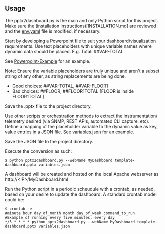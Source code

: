 ## Usage

The pptx2dashboard.py is the main and only Python script for this project.
Make sure the (installation instructions)[INSTALLATION.md] are reviewed 
and the [env.yaml](../src/env.yaml) file is modified, if necessary.

Start by developing a Powerpoint file to suit your dashboard/visualization 
requirements.  Use text placeholders with unique variable names where 
dynamic data should be placed. E.g. Total: ##VAR-TOTAL

See [Powerpoint-Example](example.pptx) for an example.

Note: Ensure the variable placeholders are truly unique and aren't a subset 
string of any other, as string replacements are being done.
- Good choices: ##VAR-TOTAL, ##VAR-FLOOR1
- Bad choices: ##FLOOR, ##FLOOR1TOTAL [FLOOR is inside FLOOR1TOTAL]

Save the .pptx file to the project directory.

Use other scripts or orchestration methods to extract the instrumentation/
telemetry desired (via SNMP, REST APIs, automated CLI capture, etc). Define 
a mapping of the placeholder variable to the dynamic value as key, value 
entries in a JSON file.
See [variables.json](../src/variables.json) for an example.

Save the JSON file to the project directory.

Execute the conversion as such:

    $ python pptx2dashboard.py --webName MyDashboard template-dashboard.pptx variables.json

A dashboard will be created and hosted on the local Apache webserver as 
http://\<IP\>/MyDashboard.html

Run the Python script in a periodic scheudule with a crontab, as needed, 
based on your desire to update the dashboard.
A standard crontab model could be:

    $ crontab -e
    #minute hour day_of_month month day_of_week command_to_run
    #Example of running every five minutes, every day
    */5 * * * * python pptx2dashboard.py --webName MyDashboard template-dashboard.pptx variables.json
    